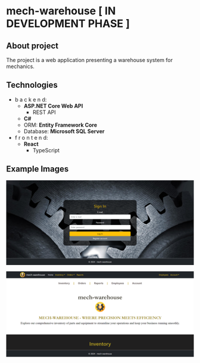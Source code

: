# mech-warehouse [ IN DEVELOPMENT PHASE ]

## About project
The project is a web application presenting a warehouse system for mechanics.

## Technologies
- b a c k e n d:
  - **ASP.NET Core Web API**
    - REST API
  - **C#**
  - ORM: **Entity Framework Core**
  - Database: **Microsoft SQL Server**
- f r o n t e n d:
  - **React**
    - TypeScript

## Example Images
![1](github-images/1.png)

![2](github-images/2.png)
